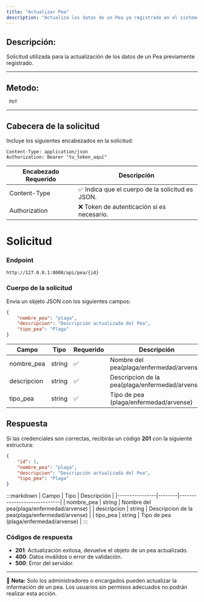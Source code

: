 ```yaml
---
title: "Actualizar Pea"
description: "Actualiza los datos de un Pea ya registrado en el sistema."
---
```


## Descripción:

Solicitud utilizada para la actualización de los datos de un Pea previamente registrado.

---

## Metodo:
```
 PUT
```
---
## **Cabecera de la solicitud**
Incluye los siguientes encabezados en la solicitud:
```
Content-Type: application/json
Authorization: Bearer "tu_token_aquí"
```
|Encabezado	Requerido | Descripción  |
|-------------------- |--------------|
|Content-Type	      |✅	Indica que el cuerpo de la solicitud es JSON.
|Authorization        |❌	Token de autenticación si es necesario.


# **Solicitud**

### **Endpoint**
```
http://127.0.0.1:8000/api/pea/{id}
```
### **Cuerpo de la solicitud**
Envía un objeto JSON con los siguientes campos:

```json
{
    "nombre_pea": "plaga",
    "descripcion": "Descripción actualizada del Pea",
    "tipo_pea": "Plaga"
}
```

| Campo           | Tipo   | Requerido | Descripción                |
|----------------|--------|-----------|-----------------------------|
| nombre_pea      | string | ✅       | Nombre del pea(plaga/enfermedad/arvense)  |
| descripcion     | string | ✅       | Descripcion de la pea(plaga/enfermedad/arvense)|
| tipo_pea        | string | ✅       | Tipo de pea (plaga/enfermedad/arvense)  |


## **Respuesta**

Si las credenciales son correctas, recibirás un código **201** con la siguiente estructura:

```json
{
    "id": 1,
    "nombre_pea": "plaga",
    "descripcion": "Descripción actualizada del Pea",
    "tipo_pea": "Plaga"
}
```

:::markdown
| Campo           | Tipo   | Descripción                |
|----------------|--------|-----------------------------|
| nombre_pea     | string | Nombre del pea(plaga/enfermedad/arvense) |
| descripcion    | string | Descripcion de la pea(plaga/enfermedad/arvense) |
| tipo_pea       | string | Tipo de pea (plaga/enfermedad/arvense)  |
:::


### **Códigos de respuesta**
- **201**: Actualización exitosa, devuelve el objeto de un pea actualizado.
- **400**: Datos inválidos o error de validación.
- **500**: Error del servidor.

---

📄 **Nota:** Solo los administradores o encargados pueden actualizar la información de un pea. Los usuarios sin permisos adecuados no podrán realizar esta acción.
